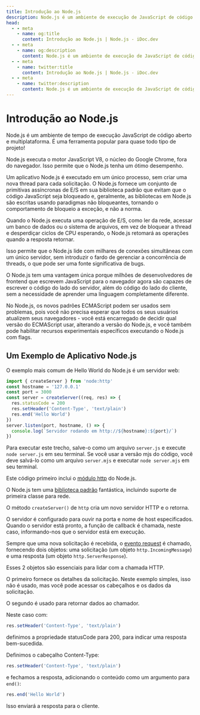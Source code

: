 ```yaml
---
title: Introdução ao Node.js
description: Node.js é um ambiente de execução de JavaScript de código aberto e multiplataforma que permite aos desenvolvedores executar JavaScript no lado do servidor, oferecendo alto desempenho e escalabilidade.
head:
  - - meta
    - name: og:title
      content: Introdução ao Node.js | Node.js - iDoc.dev
  - - meta
    - name: og:description
      content: Node.js é um ambiente de execução de JavaScript de código aberto e multiplataforma que permite aos desenvolvedores executar JavaScript no lado do servidor, oferecendo alto desempenho e escalabilidade.
  - - meta
    - name: twitter:title
      content: Introdução ao Node.js | Node.js - iDoc.dev
  - - meta
    - name: twitter:description
      content: Node.js é um ambiente de execução de JavaScript de código aberto e multiplataforma que permite aos desenvolvedores executar JavaScript no lado do servidor, oferecendo alto desempenho e escalabilidade.
---
```



# Introdução ao Node.js

Node.js é um ambiente de tempo de execução JavaScript de código aberto e multiplataforma. É uma ferramenta popular para quase todo tipo de projeto!

Node.js executa o motor JavaScript V8, o núcleo do Google Chrome, fora do navegador. Isso permite que o Node.js tenha um ótimo desempenho.

Um aplicativo Node.js é executado em um único processo, sem criar uma nova thread para cada solicitação. O Node.js fornece um conjunto de primitivas assíncronas de E/S em sua biblioteca padrão que evitam que o código JavaScript seja bloqueado e, geralmente, as bibliotecas em Node.js são escritas usando paradigmas não bloqueantes, tornando o comportamento de bloqueio a exceção, e não a norma.

Quando o Node.js executa uma operação de E/S, como ler da rede, acessar um banco de dados ou o sistema de arquivos, em vez de bloquear a thread e desperdiçar ciclos de CPU esperando, o Node.js retomará as operações quando a resposta retornar.

Isso permite que o Node.js lide com milhares de conexões simultâneas com um único servidor, sem introduzir o fardo de gerenciar a concorrência de threads, o que pode ser uma fonte significativa de bugs.

O Node.js tem uma vantagem única porque milhões de desenvolvedores de frontend que escrevem JavaScript para o navegador agora são capazes de escrever o código do lado do servidor, além do código do lado do cliente, sem a necessidade de aprender uma linguagem completamente diferente.

No Node.js, os novos padrões ECMAScript podem ser usados sem problemas, pois você não precisa esperar que todos os seus usuários atualizem seus navegadores - você está encarregado de decidir qual versão do ECMAScript usar, alterando a versão do Node.js, e você também pode habilitar recursos experimentais específicos executando o Node.js com flags.

## Um Exemplo de Aplicativo Node.js

O exemplo mais comum de Hello World do Node.js é um servidor web:

```js
import { createServer } from 'node:http'
const hostname = '127.0.0.1'
const port = 3000
const server = createServer((req, res) => {
  res.statusCode = 200
  res.setHeader('Content-Type', 'text/plain')
  res.end('Hello World')
})
server.listen(port, hostname, () => {
  console.log(`Servidor rodando em http://${hostname}:${port}/`)
})
```

Para executar este trecho, salve-o como um arquivo `server.js` e execute `node server.js` em seu terminal. Se você usar a versão mjs do código, você deve salvá-lo como um arquivo `server.mjs` e executar `node server.mjs` em seu terminal.

Este código primeiro inclui o [módulo http](/pt/nodejs/api/http) do Node.js.

O Node.js tem uma [biblioteca padrão](/pt/nodejs/api/synopsis) fantástica, incluindo suporte de primeira classe para rede.

O método `createServer()` de `http` cria um novo servidor HTTP e o retorna.

O servidor é configurado para ouvir na porta e nome de host especificados. Quando o servidor está pronto, a função de callback é chamada, neste caso, informando-nos que o servidor está em execução.

Sempre que uma nova solicitação é recebida, o [evento request](/pt/nodejs/api/http) é chamado, fornecendo dois objetos: uma solicitação (um objeto `http.IncomingMessage`) e uma resposta (um objeto `http.ServerResponse`).

Esses 2 objetos são essenciais para lidar com a chamada HTTP.

O primeiro fornece os detalhes da solicitação. Neste exemplo simples, isso não é usado, mas você pode acessar os cabeçalhos e os dados da solicitação.

O segundo é usado para retornar dados ao chamador.

Neste caso com:

```js
res.setHeader('Content-Type', 'text/plain')
```

definimos a propriedade statusCode para 200, para indicar uma resposta bem-sucedida.

Definimos o cabeçalho Content-Type:

```js
res.setHeader('Content-Type', 'text/plain')
```

e fechamos a resposta, adicionando o conteúdo como um argumento para `end()`:

```js
res.end('Hello World')
```

Isso enviará a resposta para o cliente.

